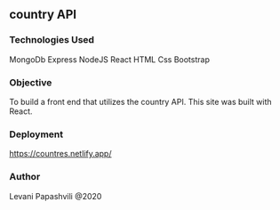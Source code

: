## country API

### Technologies Used

MongoDb
Express
NodeJS
React
HTML
Css
Bootstrap

### Objective

To build a front end that utilizes the country API. This site was built with React.

### Deployment

https://countres.netlify.app/

### Author

Levani Papashvili @2020


